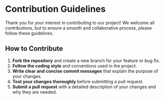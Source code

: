 # Contribution Guidelines

Thank you for your interest in contributing to our project! We welcome all contributions, but to ensure a smooth and collaborative process, please follow these guidelines.

## How to Contribute

1.  **Fork the repository** and create a new branch for your feature or bug fix.
2.  **Follow the coding style** and conventions used in the project.
3.  **Write clear and concise commit messages** that explain the purpose of your changes.
4.  **Test your changes thoroughly** before submitting a pull request.
5.  **Submit a pull request** with a detailed description of your changes and why they are needed.